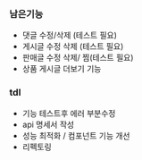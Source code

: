 ### 남은기능

- 댓글 수정/삭제 (테스트 필요)
- 게시글 수정 삭제 (테스트 필요)
- 판매글 수정 삭제/ 찜(테스트 필요)
- 상품 게시글 더보기 기능

### tdl

- 기능 테스트후 에러 부분수정
- api 명세서 작성
- 성능 최적화 / 컴포넌트 기능 개선
- 리펙토링
